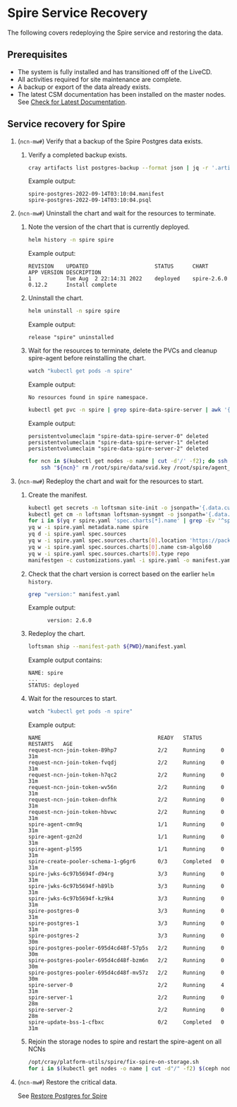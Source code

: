 # Spire Service Recovery

The following covers redeploying the Spire service and restoring the data.

## Prerequisites

- The system is fully installed and has transitioned off of the LiveCD.
- All activities required for site maintenance are complete.
- A backup or export of the data already exists.
- The latest CSM documentation has been installed on the master nodes. See [Check for Latest Documentation](../../update_product_stream/index.md#check-for-latest-documentation).

## Service recovery for Spire

1. (`ncn-mw#`) Verify that a backup of the Spire Postgres data exists.

   1. Verify a completed backup exists.

      ```bash
      cray artifacts list postgres-backup --format json | jq -r '.artifacts[].Key | select(contains("spire"))'
      ```

      Example output:

      ```text
      spire-postgres-2022-09-14T03:10:04.manifest
      spire-postgres-2022-09-14T03:10:04.psql
      ```

1. (`ncn-mw#`) Uninstall the chart and wait for the resources to terminate.

   1. Note the version of the chart that is currently deployed.

      ```bash
      helm history -n spire spire
      ```

      Example output:

      ```text
      REVISION    UPDATED                     STATUS      CHART       APP VERSION DESCRIPTION
      1           Tue Aug  2 22:14:31 2022    deployed    spire-2.6.0 0.12.2      Install complete
      ```

   1. Uninstall the chart.

      ```bash
      helm uninstall -n spire spire
      ```

      Example output:

      ```text
      release "spire" uninstalled
      ```

   1. Wait for the resources to terminate, delete the PVCs and cleanup spire-agent before reinstalling the chart.

      ```bash
      watch "kubectl get pods -n spire"
      ```

      Example output:

      ```text
      No resources found in spire namespace.
      ```

      ```bash
      kubectl get pvc -n spire | grep spire-data-spire-server | awk '{print $1}' | xargs kubectl delete -n spire pvc
      ```

      Example output:

      ```text
      persistentvolumeclaim "spire-data-spire-server-0" deleted
      persistentvolumeclaim "spire-data-spire-server-1" deleted
      persistentvolumeclaim "spire-data-spire-server-2" deleted
      ```

      ```bash
      for ncn in $(kubectl get nodes -o name | cut -d'/' -f2); do ssh "${ncn}" systemctl stop spire-agent; \
          ssh "${ncn}" rm /root/spire/data/svid.key /root/spire/agent_svid.der /root/spire/bundle.der; done
      ```

1. (`ncn-mw#`) Redeploy the chart and wait for the resources to start.

   1. Create the manifest.

      ```bash
      kubectl get secrets -n loftsman site-init -o jsonpath='{.data.customizations\.yaml}' | base64 -d > customizations.yaml
      kubectl get cm -n loftsman loftsman-sysmgmt -o jsonpath='{.data.manifest\.yaml}' > spire.yaml
      for i in $(yq r spire.yaml 'spec.charts[*].name' | grep -Ev '^spire$'); do yq d -i spire.yaml 'spec.charts(name=='"$i"')'; done
      yq w -i spire.yaml metadata.name spire
      yq d -i spire.yaml spec.sources
      yq w -i spire.yaml spec.sources.charts[0].location 'https://packages.local/repository/charts'
      yq w -i spire.yaml spec.sources.charts[0].name csm-algol60
      yq w -i spire.yaml spec.sources.charts[0].type repo
      manifestgen -c customizations.yaml -i spire.yaml -o manifest.yaml
      ```

   1. Check that the chart version is correct based on the earlier `helm history`.

      ```bash
      grep "version:" manifest.yaml 
      ```

      Example output:

      ```text
            version: 2.6.0
      ```

   1. Redeploy the chart.

      ```bash
      loftsman ship --manifest-path ${PWD}/manifest.yaml
      ```

      Example output contains:

      ```text
      NAME: spire
      ...
      STATUS: deployed
      ```

   1. Wait for the resources to start.

      ```bash
      watch "kubectl get pods -n spire"
      ```

      Example output:

      ```text
      NAME                                     READY   STATUS      RESTARTS   AGE
      request-ncn-join-token-89hp7             2/2     Running     0          31m
      request-ncn-join-token-fvqdj             2/2     Running     0          31m
      request-ncn-join-token-h7qc2             2/2     Running     0          31m
      request-ncn-join-token-wv56n             2/2     Running     0          31m
      request-ncn-join-token-dnfhk             2/2     Running     0          31m
      request-ncn-join-token-hbvwc             2/2     Running     0          31m
      spire-agent-cmn9q                        1/1     Running     0          31m
      spire-agent-gzn2d                        1/1     Running     0          31m
      spire-agent-pl595                        1/1     Running     0          31m
      spire-create-pooler-schema-1-g6gr6       0/3     Completed   0          31m
      spire-jwks-6c97b5694f-d94rg              3/3     Running     0          31m
      spire-jwks-6c97b5694f-h89lb              3/3     Running     0          31m
      spire-jwks-6c97b5694f-kz9k4              3/3     Running     0          31m
      spire-postgres-0                         3/3     Running     0          31m
      spire-postgres-1                         3/3     Running     0          31m
      spire-postgres-2                         3/3     Running     0          30m
      spire-postgres-pooler-695d4cd48f-57p5s   2/2     Running     0          30m
      spire-postgres-pooler-695d4cd48f-bzm6n   2/2     Running     0          30m
      spire-postgres-pooler-695d4cd48f-mv57z   2/2     Running     0          30m
      spire-server-0                           2/2     Running     4          31m
      spire-server-1                           2/2     Running     0          28m
      spire-server-2                           2/2     Running     0          28m
      spire-update-bss-1-cfbxc                 0/2     Completed   0          31m
      ```

   1. Rejoin the storage nodes to spire and restart the spire-agent on all NCNs

      ```bash
      /opt/cray/platform-utils/spire/fix-spire-on-storage.sh
      for i in $(kubectl get nodes -o name | cut -d"/" -f2) $(ceph node ls | jq -r '.[] | keys[]' | sort -u); do ssh $i systemctl start spire-agent; done
      ```

1. (`ncn-mw#`) Restore the critical data.

   See [Restore Postgres for Spire](../kubernetes/Restore_Postgres.md#restore-postgres-for-spire)
